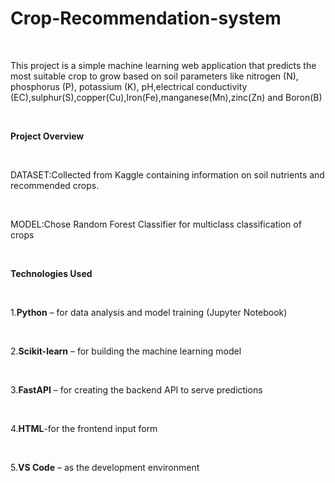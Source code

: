 # Crop-Recommendation-system
<br>
<p>This project is a simple machine learning web application that predicts the most suitable crop to grow based on soil  parameters like nitrogen (N), phosphorus (P), potassium (K), pH,electrical conductivity (EC),sulphur(S),copper(Cu),Iron(Fe),manganese(Mn),zinc(Zn) and Boron(B)</p><br>
<p><strong>Project Overview</strong></p><br>
<p>DATASET:Collected from Kaggle containing information on soil nutrients and recommended crops.</p><br>
<p>MODEL:Chose Random Forest Classifier for  multiclass  classification of crops </p><br>
<p><strong>Technologies Used</strong></p><br>
<p>1.<strong>Python</strong> – for data analysis and model training (Jupyter Notebook)</p><br>
<p>2.<strong>Scikit-learn</strong> – for building the machine learning model</p><br>
<p>3.<strong>FastAPI</strong> – for creating the backend API to serve predictions</p><br>
<p>4.<strong>HTML</strong>-for the frontend input form</p><br>
<p>5.<strong>VS Code</strong> – as the development environment</p>



